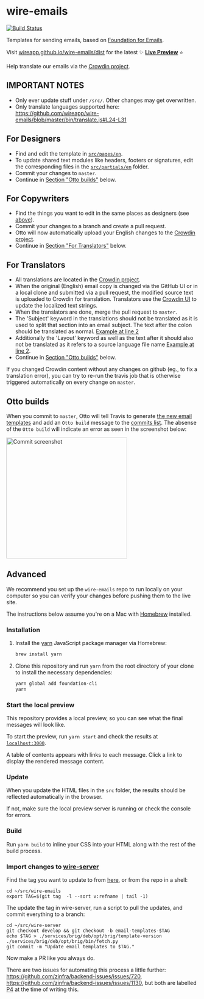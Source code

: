 # wire-emails

[![Build Status](https://travis-ci.org/wireapp/wire-emails.svg?branch=master)](https://travis-ci.org/wireapp/wire-emails)

Templates for sending emails, based on [Foundation for Emails](https://foundation.zurb.com/emails.html).

Visit [wireapp.github.io/wire-emails/dist](https://wireapp.github.io/wire-emails/dist/) for the latest ✨ [**Live Preview**](https://wireapp.github.io/wire-emails/dist/) ⭐️

Help translate our emails via the [Crowdin project](https://crowdin.com/project/wire-launch).

## IMPORTANT NOTES

- Only ever update stuff under `/src/`. Other changes may get overwritten.
- Only translate languages supported here: https://github.com/wireapp/wire-emails/blob/master/bin/translate.js#L24-L31

## For Designers

- Find and edit the template in [`src/pages/en`](https://github.com/wireapp/wire-emails/tree/master/src/pages/en).
- To update shared text modules like headers, footers or signatures, edit the corresponding files in the [`src/partials/en`](https://github.com/wireapp/wire-emails/tree/master/src/partials/en) folder.
- Commit your changes to `master`.
- Continue in [Section "Otto builds"](./README.md#otto-builds) below.

## For Copywriters

- Find the things you want to edit in the same places as designers (see [above](./README.md#for-designers)).
- Commit your changes to a branch and create a pull request.
- Otto will now automatically upload your English changes to the [Crowdin project](https://crowdin.com/project/wire-launch).
- Continue in [Section "For Translators"](./README.md#for-translators) below.

## For Translators

- All translations are located in the [Crowdin project](https://crowdin.com/project/wire-launch).
- When the original (English) email copy is changed via the GitHub UI or in a local clone and submitted via a pull request, the modified source text is uploaded to Crowdin for translation. Translators use the [Crowdin UI](https://crowdin.com/project/wire-launch) to update the localized text strings.
- When the translators are done, merge the pull request to `master`.
- The 'Subject' keyword in the translations should not be translated as it is used to split that section into an email subject. The text after the colon should be translated as normal. [Example at line 2](./src/pages/de/user/email/verification-login.html)
- Additionally the 'Layout' keyword as well as the text after it should also not be translated as it refers to a source language file name [Example at line 2](./src/pages/pl/billing/email/suspension.html).
- Continue in [Section "Otto builds"](./README.md#otto-builds) below.

If you changed Crowdin content without any changes on github (eg., to fix a translation error), you can try to re-run the travis job that is otherwise triggered automatically on every change on `master`.

## Otto builds

When you commit to `master`, Otto will tell Travis to generate [the new email templates](https://github.com/wireapp/wire-emails/tree/master/dist) and add an `Otto build` message to the [commits list](https://github.com/wireapp/wire-emails/commits/master). The absense of the `Otto build` will indicate an error as seen in the screenshot below:

<img width="317" alt="Commit screenshot" src="https://user-images.githubusercontent.com/129995/36435445-ff5e85a6-1661-11e8-9e22-b1d2420e78f1.png">

## Advanced

We recommend you set up the `wire-emails` repo to run locally on your computer so you can verify your changes before pushing them to the live site.

The instructions below assume you're on a Mac with [Homebrew](http://brew.sh) installed.

### Installation

1.  Install the [yarn](https://yarnpkg.com) JavaScript package manager via Homebrew:

    ```sh
    brew install yarn
    ```

2.  Clone this repository and run `yarn` from the root directory of your clone to install the necessary dependencies:

    ```sh
    yarn global add foundation-cli
    yarn
    ```

### Start the local preview

This repository provides a local preview, so you can see what the final messages will look like.

To start the preview, run `yarn start` and check the results at [`localhost:3000`](http://localhost:3000).

A table of contents appears with links to each message. Click a link to display the rendered message content.

### Update

When you update the HTML files in the `src` folder, the results should be reflected automatically in the browser.

If not, make sure the local preview server is running or check the console for errors.

### Build

Run `yarn build` to inline your CSS into your HTML along with the rest of the build process.

### Import changes to [wire-server](https://github.com/wireapp/wire-server)

Find the tag you want to update to from
[here](https://github.com/wireapp/wire-emails/tags), or from the repo
in a shell:

```
cd ~/src/wire-emails
export TAG=$(git tag  -l --sort v:refname | tail -1)
```

The update the tag in wire-server, run a script to pull the updates, and commit everything to a branch:

```
cd ~/src/wire-server
git checkout develop && git checkout -b email-templates-$TAG
echo $TAG > ./services/brig/deb/opt/brig/template-version
./services/brig/deb/opt/brig/bin/fetch.py
git commit -m "Update email templates to $TAG."
```

Now make a PR like you always do.

There are two issues for automating this process a little further: https://github.com/zinfra/backend-issues/issues/720, https://github.com/zinfra/backend-issues/issues/1130, but both are labelled [P4](https://github.com/zinfra/backend-wiki/wiki/Bug-Tracking#backend-issues-priorities) at the time of writing this.
